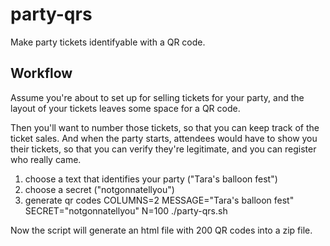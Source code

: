 # party-qrs

Make party tickets identifyable with a QR code.

## Workflow

Assume you're about to set up for selling tickets for your party, and
the layout of your tickets leaves some space for a QR code.

Then you'll want to number those tickets, so that you can keep track
of the ticket sales.  And when the party starts, attendees would have to show you
their tickets, so that you can verify they're legitimate, and you can register
who really came.

1. choose a text that identifies your party ("Tara's balloon fest")
1. choose a secret ("notgonnatellyou")
1. generate qr codes
    COLUMNS=2 MESSAGE="Tara's balloon fest" SECRET="notgonnatellyou" N=100 ./party-qrs.sh

Now the script will generate an html file with 200 QR codes into a zip file.
